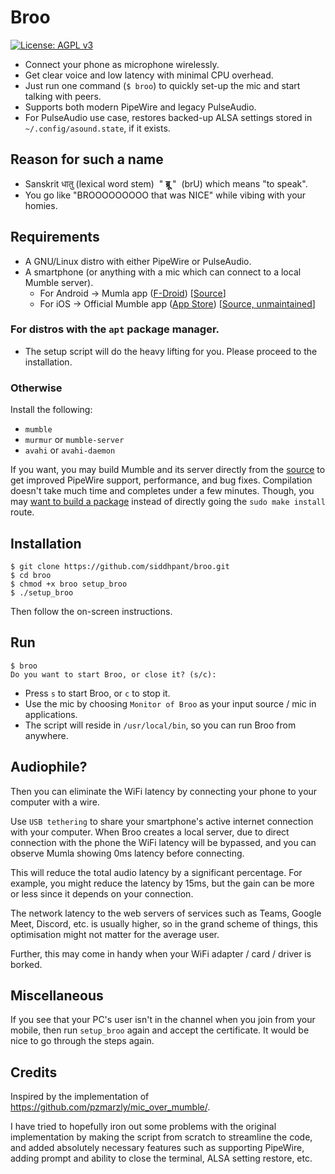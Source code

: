 # Broo

 [![License: AGPL v3](https://img.shields.io/badge/License-AGPL_v3-blue.svg)](https://www.gnu.org/licenses/agpl-3.0)
 
- Connect your phone as microphone wirelessly.
- Get clear voice and low latency with minimal CPU overhead.
- Just run one command (`$ broo`) to quickly set-up the mic and start talking with peers.
- Supports both modern PipeWire and legacy PulseAudio.
- For PulseAudio use case, restores backed-up ALSA settings stored in `~/.config/asound.state`, if it exists.


## Reason for such a name

- Sanskrit धातु (lexical word stem) &nbsp;" **ब्रू** "&nbsp; (brU) which means "to speak".
- You go like "BROOOOOOOOO that was NICE" while vibing with your homies.

## Requirements

- A GNU/Linux distro with either PipeWire or PulseAudio.
- A smartphone (or anything with a mic which can connect to a local Mumble server).
    - For Android → Mumla app ([F-Droid](https://f-droid.org/packages/se.lublin.mumla/)) [[Source](https://gitlab.com/quite/mumla)]
    - For iOS → Official Mumble app ([App Store](https://apps.apple.com/us/app/mumble/id443472808)) [[Source, unmaintained](https://github.com/mumble-voip/mumble-iphoneos)]

### For distros with the `apt` package manager.

- The setup script will do the heavy lifting for you. Please proceed to the installation.

### Otherwise

Install the following:

- `mumble`
- `murmur` or `mumble-server`
- `avahi` or `avahi-daemon`

If you want, you may build Mumble and its server directly from the [source](https://github.com/mumble-voip/mumble) to get improved PipeWire support, performance, and bug fixes. Compilation doesn't take much time and completes under a few minutes. Though, you may [want to build a package](https://github.com/mumble-voip/mumble/issues/5302#issuecomment-967989830) instead of directly going the `sudo make install` route.

## Installation

```
$ git clone https://github.com/siddhpant/broo.git
$ cd broo
$ chmod +x broo setup_broo
$ ./setup_broo
```

Then follow the on-screen instructions.

## Run

```
$ broo
Do you want to start Broo, or close it? (s/c): 
```

- Press `s` to start Broo, or `c` to stop it.
- Use the mic by choosing `Monitor of Broo` as your input source / mic in applications.
- The script will reside in `/usr/local/bin`, so you can run Broo from anywhere.

## Audiophile?

Then you can eliminate the WiFi latency by connecting your phone to your computer with a wire.

Use `USB tethering` to share your smartphone's active internet connection with your computer. When Broo creates a local server, due to direct connection with the phone the WiFi latency will be bypassed, and you can observe Mumla showing 0ms latency before connecting.

This will reduce the total audio latency by a significant percentage. For example, you might reduce the latency by 15ms, but the gain can be more or less since it depends on your connection.

The network latency to the web servers of services such as Teams, Google Meet, Discord, etc. is usually higher, so in the grand scheme of things, this optimisation might not matter for the average user.

Further, this may come in handy when your WiFi adapter / card / driver is borked.

## Miscellaneous

If you see that your PC's user isn't in the channel when you join from your mobile, then run `setup_broo` again and accept the certificate. It would be nice to go through the steps again.

## Credits

Inspired by the implementation of https://github.com/pzmarzly/mic_over_mumble/.

I have tried to hopefully iron out some problems with the original implementation by making the script from scratch to streamline the code, and added absolutely necessary features such as supporting PipeWire, adding prompt and ability to close the terminal, ALSA setting restore, etc.
